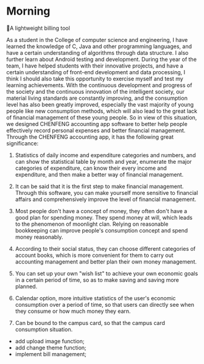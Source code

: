 # Morning


:closed_book:A lightweight billing tool

As a student in the College of computer science and engineering,
I have learned the knowledge of C, Java and other programming languages, and have a certain understanding of algorithms through data structure.
I also further learn about Android testing and development. During the year of the team, I have helped students with their innovative projects,
 and have a certain understanding of front-end development and data processing, I think I should also take this opportunity to exercise myself and test my learning achievements.
With the continuous development and progress of the society and the continuous innovation of the intelligent society, our material living standards are constantly improving, and the consumption level has also been greatly improved, especially the vast majority of young people like new consumption methods, which will also lead to the great lack of financial management of these young people. So in view of this situation, we designed CHENFENG accounting app software to better help people effectively record personal expenses and better financial management. Through the CHENFENG accounting app, it has the following great significance:

1) Statistics of daily income and expenditure categories and numbers, and can show the statistical table by month and year, enumerate the major categories of expenditure, can know their every income and expenditure, and then make a better way of financial management.

2) It can be said that it is the first step to make financial management. Through this software, you can make yourself more sensitive to financial affairs and comprehensively improve the level of financial management.

3) Most people don't have a concept of money, they often don't have a good plan for spending money. They spend money at will, which leads to the phenomenon of moonlight clan. Relying on reasonable bookkeeping can improve people's consumption concept and spend money reasonably.

4) According to their social status, they can choose different categories of account books, which is more convenient for them to carry out accounting management and better plan their own money management.

5) You can set up your own "wish list" to achieve your own economic goals in a certain period of time, so as to make saving and saving more planned.

6) Calendar option, more intuitive statistics of the user's economic consumption over a period of time, so that users can directly see when they consume or how much money they earn.

7) Can be bound to the campus card, so that the campus card consumption situation.




- add upload image function;
- add change theme function;
- implement bill management;



